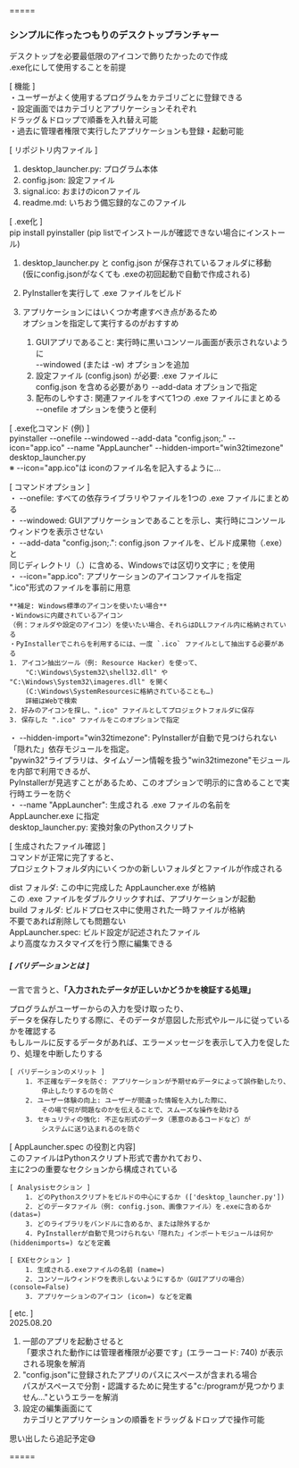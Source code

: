=====

### シンプルに作ったつもりのデスクトップランチャー  
  
デスクトップを必要最低限のアイコンで飾りたかったので作成  
.exe化にして使用することを前提  
  
  
[ 機能 ]  
・ユーザーがよく使用するプログラムをカテゴリごとに登録できる  
・設定画面ではカテゴリとアプリケーションそれぞれ  
    ドラッグ＆ドロップで順番を入れ替え可能  
・過去に管理者権限で実行したアプリケーションも登録・起動可能  
  
[ リポジトリ内ファイル ]  
1. desktop_launcher.py: プログラム本体  
2. config.json: 設定ファイル  
3. signal.ico: おまけのiconファイル  
4. readme.md: いちおう備忘録的なこのファイル  
  
  
[ .exe化 ]  
pip install pyinstaller (pip listでインストールが確認できない場合にインストール)  
  
1. desktop_launcher.py と config.json が保存されているフォルダに移動  
    (仮にconfig.jsonがなくても .exeの初回起動で自動で作成される)  
2. PyInstallerを実行して .exe ファイルをビルド  
3. アプリケーションにはいくつか考慮すべき点があるため  
    オプションを指定して実行するのがおすすめ  
  
    1. GUIアプリであること: 実行時に黒いコンソール画面が表示されないように   
        --windowed (または -w) オプションを追加  
    2. 設定ファイル (config.json) が必要: .exe ファイルに   
        config.json を含める必要があり --add-data オプションで指定  
    3. 配布のしやすさ: 関連ファイルをすべて1つの .exe ファイルにまとめる   
        --onefile オプションを使うと便利  
  
  
[ .exe化コマンド (例) ]  
pyinstaller --onefile --windowed --add-data "config.json;." --icon="app.ico" --name "AppLauncher" --hidden-import="win32timezone" desktop_launcher.py  
※ --icon="app.ico"は iconのファイル名を記入するように…  
  
  
[ コマンドオプション ]  
・ --onefile: すべての依存ライブラリやファイルを1つの .exe ファイルにまとめる  
・ --windowed: GUIアプリケーションであることを示し、実行時にコンソールウィンドウを表示させない  
・ --add-data "config.json;.": config.json ファイルを、ビルド成果物（.exe）と  
    同じディレクトリ（.）に含める、Windowsでは区切り文字に ; を使用  
・ --icon="app.ico": アプリケーションのアイコンファイルを指定  
    ".ico"形式のファイルを事前に用意  
  
    **補足: Windows標準のアイコンを使いたい場合**  
    ・Windowsに内蔵されているアイコン
    （例：フォルダや設定のアイコン）を使いたい場合、それらはDLLファイル内に格納されている  
    ・PyInstallerでこれらを利用するには、一度 `.ico` ファイルとして抽出する必要がある  
    1. アイコン抽出ツール（例: Resource Hacker）を使って、  
        "C:\Windows\System32\shell32.dll" や "C:\Windows\System32\imageres.dll" を開く  
        (C:\Windows\SystemResourcesに格納されていることも…)  
        詳細はWebで検索  
    2. 好みのアイコンを探し、".ico" ファイルとしてプロジェクトフォルダに保存  
    3. 保存した ".ico" ファイルをこのオプションで指定  
・ --hidden-import="win32timezone": PyInstallerが自動で見つけられない「隠れた」依存モジュールを指定。  
    "pywin32"ライブラリは、タイムゾーン情報を扱う"win32timezone"モジュールを内部で利用できるが、  
    PyInstallerが見逃すことがあるため、このオプションで明示的に含めることで実行時エラーを防ぐ  
・ --name "AppLauncher": 生成される .exe ファイルの名前を AppLauncher.exe に指定  
    desktop_launcher.py: 変換対象のPythonスクリプト  

  
[ 生成されたファイル確認 ]  
コマンドが正常に完了すると、  
プロジェクトフォルダ内にいくつかの新しいフォルダとファイルが作成される  
  
dist フォルダ: この中に完成した AppLauncher.exe が格納  
    この .exe ファイルをダブルクリックすれば、アプリケーションが起動  
build フォルダ: ビルドプロセス中に使用された一時ファイルが格納  
    不要であれば削除しても問題ない  
AppLauncher.spec: ビルド設定が記述されたファイル  
    より高度なカスタマイズを行う際に編集できる  
  
##### [ バリデーションとは ]  
一言で言うと、**「入力されたデータが正しいかどうかを検証する処理」**  
  
プログラムがユーザーからの入力を受け取ったり、  
データを保存したりする際に、そのデータが意図した形式やルールに従っているかを確認する  
もしルールに反するデータがあれば、エラーメッセージを表示して入力を促したり、処理を中断したりする  
  
    [ バリデーションのメリット ]  
        1. 不正確なデータを防ぐ: アプリケーションが予期せぬデータによって誤作動したり、  
            停止したりするのを防ぐ  
        2. ユーザー体験の向上: ユーザーが間違った情報を入力した際に、  
            その場で何が問題なのかを伝えることで、スムーズな操作を助ける  
        3. セキュリティの強化: 不正な形式のデータ（悪意のあるコードなど）が  
            システムに送り込まれるのを防ぐ  
  
[ AppLauncher.spec の役割と内容]  
このファイルはPythonスクリプト形式で書かれており、  
主に2つの重要なセクションから構成されている  
  
    [ Analysisセクション ]  
        1. どのPythonスクリプトをビルドの中心にするか (['desktop_launcher.py'])  
        2. どのデータファイル（例: config.json、画像ファイル）を.exeに含めるか (datas=)  
        3. どのライブラリをバンドルに含めるか、または除外するか  
        4. PyInstallerが自動で見つけられない「隠れた」インポートモジュールは何か (hiddenimports=) などを定義  
  
    [ EXEセクション ]  
        1. 生成される.exeファイルの名前 (name=)  
        2. コンソールウィンドウを表示しないようにするか（GUIアプリの場合） (console=False)  
        3. アプリケーションのアイコン (icon=) などを定義  

  
[ etc. ]  
2025.08.20  
1. 一部のアプリを起動させると  
    「要求された動作には管理者権限が必要です」(エラーコード: 740) が表示される現象を解消  
2. "config.json"に登録されたアプリのパスにスペースが含まれる場合  
    パスがスペースで分割・認識するために発生する"c:/programが見つかりません…"というエラーを解消  
3. 設定の編集画面にて  
    カテゴリとアプリケーションの順番をドラッグ＆ドロップで操作可能  
  
  
思い出したら追記予定😅  

=====
